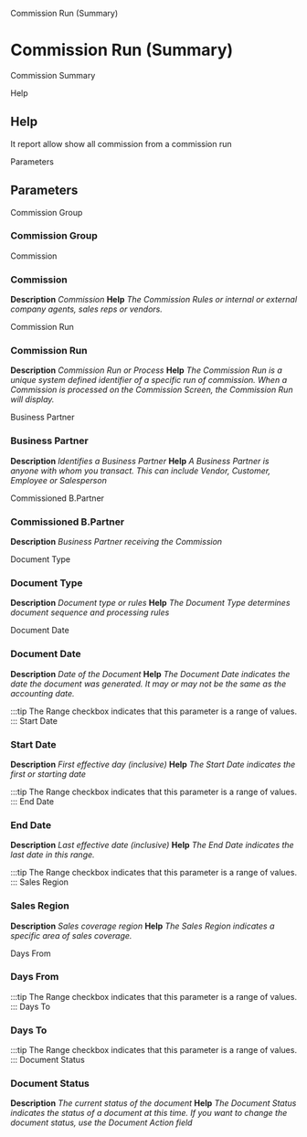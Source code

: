 
Commission Run (Summary)
# Commission Run (Summary)


Commission Summary

Help
## Help

It report allow show all commission from a commission run

Parameters
## Parameters


Commission Group
### Commission Group


Commission
### Commission

**Description**
 *Commission*
**Help**
 *The Commission Rules or internal or external company agents, sales reps or vendors.*

Commission Run
### Commission Run

**Description**
 *Commission Run or Process*
**Help**
 *The Commission Run is a unique system defined identifier of a specific run of commission.  When a Commission is processed on the Commission Screen, the Commission Run will display.*

Business Partner
### Business Partner

**Description**
 *Identifies a Business Partner*
**Help**
 *A Business Partner is anyone with whom you transact.  This can include Vendor, Customer, Employee or Salesperson*

Commissioned B.Partner
### Commissioned B.Partner

**Description**
 *Business Partner receiving the Commission*

Document Type
### Document Type

**Description**
 *Document type or rules*
**Help**
 *The Document Type determines document sequence and processing rules*

Document Date
### Document Date

**Description**
 *Date of the Document*
**Help**
 *The Document Date indicates the date the document was generated.  It may or may not be the same as the accounting date.*

:::tip
The Range checkbox indicates that this parameter is a range of values.
:::
Start Date
### Start Date

**Description**
 *First effective day (inclusive)*
**Help**
 *The Start Date indicates the first or starting date*

:::tip
The Range checkbox indicates that this parameter is a range of values.
:::
End Date
### End Date

**Description**
 *Last effective date (inclusive)*
**Help**
 *The End Date indicates the last date in this range.*

:::tip
The Range checkbox indicates that this parameter is a range of values.
:::
Sales Region
### Sales Region

**Description**
 *Sales coverage region*
**Help**
 *The Sales Region indicates a specific area of sales coverage.*

Days From
### Days From


:::tip
The Range checkbox indicates that this parameter is a range of values.
:::
Days To
### Days To


:::tip
The Range checkbox indicates that this parameter is a range of values.
:::
Document Status
### Document Status

**Description**
 *The current status of the document*
**Help**
 *The Document Status indicates the status of a document at this time.  If you want to change the document status, use the Document Action field*
